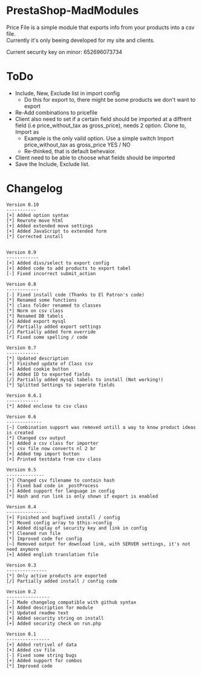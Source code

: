 PrestaShop-MadModules
=====================

Price File is a simple module that exports info from your products into a csv file.<br>
Currently it's only beeing developed for my site and clients.<br>

Current security key on minor: 652696073734

ToDo
======
- Include, New, Exclude list in import config
	- Do this for export to, there might be some products we don't want to export
- Re-Add combinations to pricefile
- Client also need to set if a certain field should be imported at a diffrent field (i.e price_without_tax as gross_price), needs 2 option. Clone to, Import as
	- Example is the only vaild option. Use a simple switch Import price_without_tax as gross_price YES / NO
	- Re-thinked, that is default behevaior.
- Client need to be able to choose what fields should be imported
- Save the Include, Exclude list.

Changelog
=====================
```
Version 0.10
-----------
[+] Added option syntax
[*] Rewrote move html
[+] Added extended move settings
[+] Added JavaScript to extended form
[*] Corrected install


Version 0.9
------------
[+] Added divs/select to export config
[+] Added code to add products to export tabel
[-] Fixed incorrect submit_action

Version 0.8
------------
[-] Fixed install code (Thanks to El Patron's code)
[*] Renamed some functions
[*] class folder renamed to classes
[*] Norm on csv class
[*] Renamed DB tabels
[+] Added export mysql
[/] Partially added export settings
[/] Partially added form override
[*] Fixed some spelling / code

Version 0.7
------------
[*] Updated description
[*] Finished update of Class csv
[+] Added cookie button
[+] Added ID to exported fields
[/] Partially added mysql tabels to install (Not working!)
[*] Splitted Settings to seperate fields

Version 0.6.1
------------
[*] Added enclose to csv class

Version 0.6
-------------
[~] Combination support was removed untill a way to know product ideas is created
[*] Changed csv output
[+] Added a csv class for importer
[*] csv file now converts nl 2 br
[+] Added tmp import button
[+] Printed testdata from csv class

Version 0.5
--------------
[*] Changed csv filename to contain hash
[-] Fixed bad code in _postProcess
[+] Added support for language in config
[*] Hash and run link is only shown if export is enabled

Version 0.4
---------------
[+] Finished and bugfixed install / config
[*] Moved config array to $this->config
[+] Added display of security key and link in config
[*] Cleaned run file
[*] Improved code for config
[~] Removed output for download link, with SERVER settings, it's not need anymore
[+] Added english translation file

Version 0.3
---------------
[*] Only active products are exported
[/] Partially added install / config code

Version 0.2
----------------
[-] Made changelog compatible with github syntax
[+] Added description for module
[*] Updated readme text
[+] Added security string on install
[+] Added security check on run.php

Version 0.1
----------------
[+] Added retrivel of data
[+] Added csv file
[-] Fixed some string bugs
[+] Added support for combos
[*] Improved code
```
